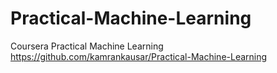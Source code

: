 # Practical-Machine-Learning
Coursera Practical Machine Learning
https://github.com/kamrankausar/Practical-Machine-Learning
